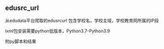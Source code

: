 ## edusrc_url ##

从edudata平台爬取的edusrcurl
包含学校名，学校主域，学校教育网所属的IP段


lxml包安装需要python低版本，Python3.7-Python3.9

附py脚本和结果
